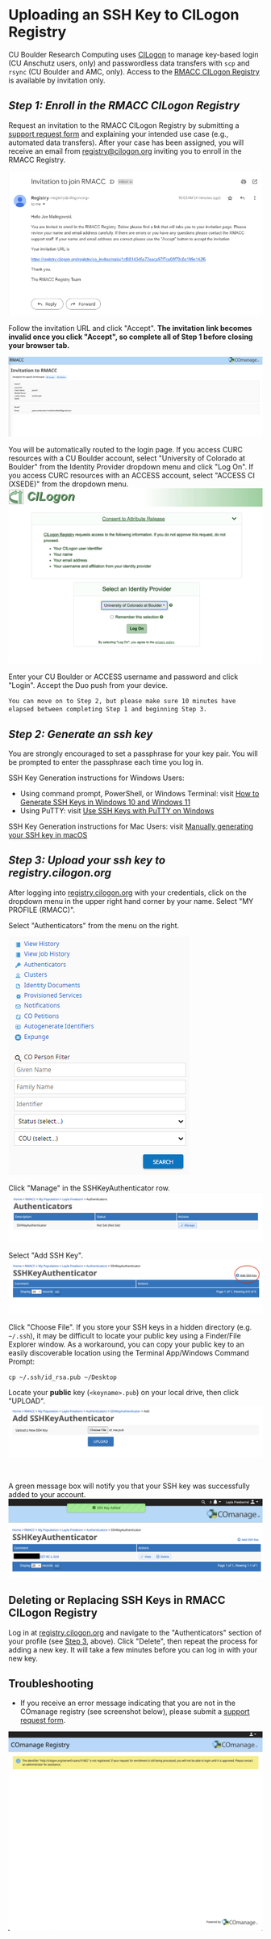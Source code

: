 # Uploading an SSH Key to CILogon Registry  

CU Boulder Research Computing uses [CILogon](https://www.cilogon.org/) to manage key-based login (CU Anschutz users, only) and passwordless data transfers with `scp` and `rsync` (CU Boulder and AMC, only). Access to the [RMACC CILogon Registry](https://registry.cilogon.org/registry/) is available by invitation only.

## *Step 1: Enroll in the RMACC CILogon Registry*

Request an invitation to the RMACC CILogon Registry by submitting a [support request form](https://colorado.service-now.com/req_portal?id=ucb_sc_rc_form) and explaining your intended use case (e.g., automated data transfers). After your case has been assigned, you will receive an email from <registry@cilogon.org> inviting you to enroll in the RMACC Registry. 
<br>

![](./registry-images/email_invitation.png)

Follow the invitation URL and click "Accept". __The invitation link becomes invalid once you click "Accept", so complete all of Step 1 before closing your browser tab.__ 

![](./registry-images/accept_invitation.png)

You will be automatically routed to the login page. If you access CURC resources with a CU Boulder account, select "University of Colorado at Boulder" from the Identity Provider dropdown menu and click "Log On". 
If you access CURC resources with an ACCESS account, select "ACCESS CI (XSEDE)" from the dropdown menu.
<br>
![](./registry-images/cu-boulder-dropdown.png)


Enter your CU Boulder or ACCESS username and password and click "Login". Accept the Duo push from your device.

```{important}
You can move on to Step 2, but please make sure 10 minutes have elapsed between completing Step 1 and beginning Step 3.
```

## *Step 2: Generate an ssh key*

You are strongly encouraged to set a passphrase for your key pair. You will be prompted to enter the passphrase each time you log in. 

SSH Key Generation instructions for Windows Users: 
- Using command prompt, PowerShell, or Windows Terminal: visit [How to Generate SSH Keys in Windows 10 and Windows 11](https://www.howtogeek.com/762863/how-to-generate-ssh-keys-in-windows-10-and-windows-11/)
- Using PuTTY: visit [Use SSH Keys with PuTTY on Windows](https://devops.ionos.com/tutorials/use-ssh-keys-with-putty-on-windows/)

SSH Key Generation instructions for Mac Users: visit [Manually generating your SSH key in macOS](https://docs.tritondatacenter.com/public-cloud/getting-started/ssh-keys/generating-an-ssh-key-manually/manually-generating-your-ssh-key-in-mac-os-x)


## *Step 3: Upload your ssh key to registry.cilogon.org*

After logging into [registry.cilogon.org](https://registry.cilogon.org/registry/) with your credentials, click on the dropdown menu in the upper right hand corner by your name. 
Select "MY PROFILE (RMACC)".

Select "Authenticators" from the menu on the right. 
<br>

![](./registry-images/menu_options.png)
<br>

Click "Manage" in the SSHKeyAuthenticator row. 
![](./registry-images/manage_sshkeyauthenticator.png)

Select "Add SSH Key".
![](./registry-images/add_sshkey.png)

Click "Choose File". If you store your SSH keys in a hidden directory (e.g. `~/.ssh`), it may be difficult to locate your public key using a Finder/File Explorer window. As a workaround, you can copy your public key to an easily discoverable location using the Terminal App/Windows Command Prompt:

```
cp ~/.ssh/id_rsa.pub ~/Desktop
```

Locate your __public__ key (`<keyname>.pub`) on your local drive, then click "UPLOAD".
![](./registry-images/upload_sshkey.png)

<br>

A green message box will notify you that your SSH key was successfully added to your account.
<br>
![](./registry-images/sshkeyadded.png)

## Deleting or Replacing SSH Keys in RMACC CILogon Registry

Log in at [registry.cilogon.org](https://registry.cilogon.org/registry/) and navigate to the "Authenticators" section of your profile (see [Step 3](#step-3-upload-your-ssh-key-to-registrycilogonorg), above). Click "Delete", then repeat the process for adding a new key. It will take a few minutes before you can log in with your new key.

## Troubleshooting

* If you receive an error message indicating that you are not in the COmanage registry (see screenshot below), please submit a [support request form](https://colorado.service-now.com/req_portal?id=ucb_sc_rc_form). 

![](./registry-images/notregistered_error.png)
<br>
